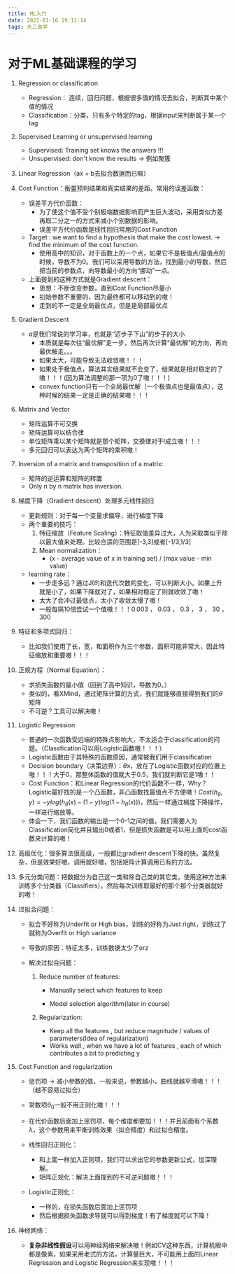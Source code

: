 ```yaml
---
title: ML入门
date: 2022-01-16 19:11:14
tags: 大三自学
---
```




# 对于ML基础课程的学习

1. Regression or classification
   - Regression： 连续，回归问题，根据很多值的情况去拟合，判断其中某个值的情况
   - Classification：分类，只有多个特定的tag，根据input来判断属于某一个tag
2. Supervised Learning or unsupervised learning
   - Supervised: Training set knows the answers !!!
   - Unsupervised: don't know the results -> 例如聚簇
3. Linear Regression（ax + b去拟合数据而已嘛）
4. Cost Function：衡量预判结果和真实结果的差距。常用的误差函数：
   - 误差平方代价函数：
     - 为了使这个值不受个别极端数据影响而产生巨大波动，采用类似方差再取二分之一的方式来减小个别数据的影响。
     - 误差平方代价函数是线性回归常用的Cost Function
   - Target : we want to find a hypothesis that make the cost lowest. -> find the minimum of the cost function.
     - 使用高中的知识，对于函数上的一个点，如果它不是极值点/最值点的时候，导数不为0。我们可以采用导数的方法，找到最小的导数，然后把当前的参数点，向导数最小的方向“挪动”一点。
   - 上面提到的这种方式就是Gradient descent：
     - 思想：不断改变参数，直到Cost Function尽量小
     - 初始参数不重要的，因为最终都可以移动到的嗷！
     - 走到的不一定是全局最优点，但是是局部最优点
5. Gradient Descent
   - $a$是我们常说的学习率，也就是“迈步子下山”的步子的大小  
     - 本质就是每次往“最优解”走一步，然后再次计算“最优解”的方向，再向最优解走。。。
     - 如果太大，可能导致无法收敛嗷！！！
     - 如果处于极值点，算法其实结果就不会变了，结果就是相对稳定的了嗷！！！(因为算法调整的那一项为0了嗷！！！)
     - convex function只有一个全局最优解（一个极值点也是最值点），这种时候的结果一定是正确的结果嗷！！！
6. Matrix and Vector
   - 矩阵运算不可交换
   - 矩阵运算可以结合律
   - 单位矩阵乘以某个矩阵就是那个矩阵，交换律对于I成立嗷！！！ 
   - 多元回归可以表达为两个矩阵的乘积嗷！
7. Inversion of a matrix and transposition of a matrix:
   - 矩阵的逆运算和矩阵的转置
   - Only n by n matrix has inversion.
8. 梯度下降（Gradient descent）处理多元线性回归

   - 更新规则：对于每一个变量求偏导，进行梯度下降
   - 两个重要的技巧：
     1. 特征缩放（Feature Scaling）：特征取值差异过大，人为采取类似于除以最大值来处理。比较合适的范围是[-3,3]或者[-1/3,1/3]
     2. Mean normalization：
        - (x - average value of x in training set) / (max value - min value)
   - learning rate：
     - 一步走多远？通过J($\theta$)和迭代次数的变化，可以判断大小。如果上升就是小了，如果下降就对了，如果相对稳定了则就收敛了嗷！
     - 太大了会冲过最低点，太小了收敛太慢了嗷！
     - 一般每隔10倍尝试一个值嗷！！！0.003 ， 0.03 ， 0.3 ， 3 ， 30 ， 300
9. 特征和多项式回归：

   - 比如我们使用了长，宽，和面积作为三个参数，面积可能非常大，因此特征缩放和重要嗷！！！
10. 正规方程（Normal Equation）：

    - 求损失函数的最小值（回到了高中知识，导数为0。）
    - 类似的，看XMind，通过矩阵计算的方式，我们就能够直接得到我们的$\theta$矩阵
    - 不可逆？工具可以解决嗷！
11. Logistic Regression

    - 普通的一次函数受远端的特殊点影响大，不太适合于classification的问题。（Classfication可以用Logistic函数嗷！！！）
    - Logistic函数由于其特殊的函数原因，通常被我们用于classification
    - Decision boundary（决策边界）：$\theta$x，放在了Logistic函数对应的位置上嗷！！！大于0，那整体函数的值就大于0.5，我们就判断它是1嗷！！
    - Cost Function：和Linear Regression的代价函数不一样，Why？Logistic最好找的是一个凸函数，非凸函数找最值点不方便嗷！$Cost(h_{\theta},y) = -ylog(h_{\theta}(x) - (1-y)log(1-h_{\theta}(x)))$，然后一样通过梯度下降操作，一样进行缩放等。
    - 体会一下，我们函数的输出是一个0-1之间的值，我们需要人为Classification简化并且输出0或者1，但是损失函数是可以用上面的cost函数来计算的嗷！
12. 高级优化：很多算法很高级，一般都比gradient descent下降的快。虽然复杂，但是效果好嗷，调用就好嗷，包括矩阵计算调用已有的方法。
13. 多元分类问题：把数据分为自己这一类和除自己类的其它类，使用这种方法来训练多个分类器（Classifiers）。然后每次训练取最好的那个那个分类器就好的嗷！
14. 过拟合问题：

    - 拟合不好称为Underfit or High bias，训练的好称为Just right，训练过了就称为Overfit or High variance

    - 导致的原因：特征太多，训练数据太少了orz

    - 解决过拟合问题：

      1. Reduce number of features:
         - Manually select which features to keep

         - Model selection algorithm(later in course)

      2. Regularization:

         - Keep all the features , but reduce magnitude / values of parameters(Idea of regularization)
         - Works well , when we have a lot of features , each of which contributes a bit to predicting y
15. Cost Function and regularization

    - 惩罚项 -> 减小参数的值，一般来说，参数越小，曲线就越平滑嗷！！！（越不容易过拟合）
    - 常数项$\theta_0$一般不用正则化嗷！！！

    - 在代价函数后面加上惩罚项，每个维度都要加！！！并且前面有个系数$\lambda$，这个参数用来平衡训练效果（拟合精度）和过拟合精度。
    - 线性回归正则化：
      - 和上面一样加入正则项，我们可以求出它的参数更新公式，加深理解。
      - 矩阵正规化：解决上面提到的不可逆问题嗷！！！
    - Logistic正则化：
      - 一样的，在损失函数后面加上惩罚项
      - 然后根据损失函数求导就可以得到梯度！有了梯度就可以下降！
16. 神经网络：
    - **复杂非线性假设**可以用神经网络来解决嗷！例如CV这种东西，计算机眼中都是像素，如果采用老式的方法，计算量巨大，不可能用上面的Linear Regression and Logistic Regression来实现嗷！！！

